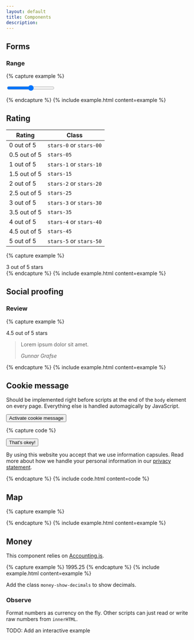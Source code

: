 ```yaml
---
layout: default
title: Components
description:
---
```


## Forms

### Range


{% capture example %}
<form>
  <input type="range" min="0" max="100" value="50" step="1">
</form>
{% endcapture %}
{% include example.html content=example %}


## Rating

| Rating       | Class                   |
| ------------ |-------------------------|
| 0 out of 5   | `stars-0` or `stars-00` |
| 0.5 out of 5 | `stars-05`              |
| 1 out of 5   | `stars-1` or `stars-10` |
| 1.5 out of 5 | `stars-15`              |  
| 2 out of 5   | `stars-2` or `stars-20` |
| 2.5 out of 5 | `stars-25`              |
| 3 out of 5   | `stars-3` or `stars-30` |
| 3.5 out of 5 | `stars-35`              |
| 4 out of 5   | `stars-4` or `stars-40` |
| 4.5 out of 5 | `stars-45`              |
| 5 out of 5   | `stars-5` or `stars-50` |

{% capture example %}
<div class="stars stars-3">3 out of 5 stars</div>
{% endcapture %}
{% include example.html content=example %}


## Social proofing

### Review

{% capture example %}
<div class="review">
  <img src="">
  <div class="stars stars-45">4.5 out of 5 stars</div>
  <blockquote>
    <p>Lorem ipsum dolor sit amet.</p>
    <footer>
      <cite title="">Gunnar Grafse</cite>
    </footer>
  </blockquote>
</div>
{% endcapture %}
{% include example.html content=example %}


## Cookie message

Should be implemented right before scripts at the end of the `body` element on every page. Everything else is handled automagically by JavaScript.

<button class="btn btn-primary" id="cookieMessageToggle">Activate cookie message</button>

{% capture code %}
<div class="cookie-message">
  <button class="btn btn-primary float-right">That's okey!</button>
  <p>By using this website you accept that we use information capsules. Read more about how we handle your personal information in our <a href="#">privacy statement</a>.</p>
</div>
{% endcapture %}
{% include code.html content=code %}


## Map

{% capture example %}
<div class="map" data-lat="58.855319" data-lng="5.740239" data-zoom="14"></div>
{% endcapture %}
{% include example.html content=example %}


## Money

This component relies on [Accounting.js](http://openexchangerates.github.io/accounting.js/).

{% capture example %}
<span class="money" data-amount="1995.25">1995.25</span>
{% endcapture %}
{% include example.html content=example %}

Add the class `money-show-decimals` to show decimals.

### Observe

Format numbers as currency on the fly. Other scripts can just read or write raw numbers from `innerHTML`.

TODO: Add an interactive example
